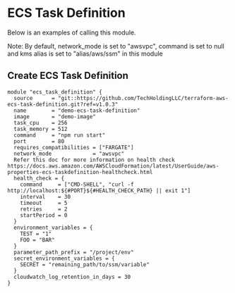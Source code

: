 # ECS Task Definition
Below is an examples of calling this module.

Note: By default, network_mode is set to "awsvpc", command is set to null and kms alias is set to "alias/aws/ssm" in this module

## Create ECS Task Definition
```
module "ecs_task_definition" {
  source      = "git::https://github.com/TechHoldingLLC/terraform-aws-ecs-task-definition.git?ref=v1.0.3"
  name        = "demo-ecs-task-definition"
  image       = "demo-image"
  task_cpu    = 256
  task_memory = 512
  command     = "npm run start"
  port        = 80
  requires_compatibilities = ["FARGATE"]
  network_mode             = "awsvpc"
  Refer this doc for more information on health check https://docs.aws.amazon.com/AWSCloudFormation/latest/UserGuide/aws-properties-ecs-taskdefinition-healthcheck.html
  health_check = {
    command     = ["CMD-SHELL", "curl -f http://localhost:${#PORT}${#HEALTH_CHECK_PATH} || exit 1"]
    interval    = 30
    timeout     = 5
    retries     = 2
    startPeriod = 0
  }
  environment_variables = {
    TEST = "1"
    FOO = "BAR"
  }
  parameter_path_prefix = "/project/env"
  secret_environment_variables = {
    SECRET = "remaining_path/to/ssm/variable"
  }
  cloudwatch_log_retention_in_days = 30
}
```

